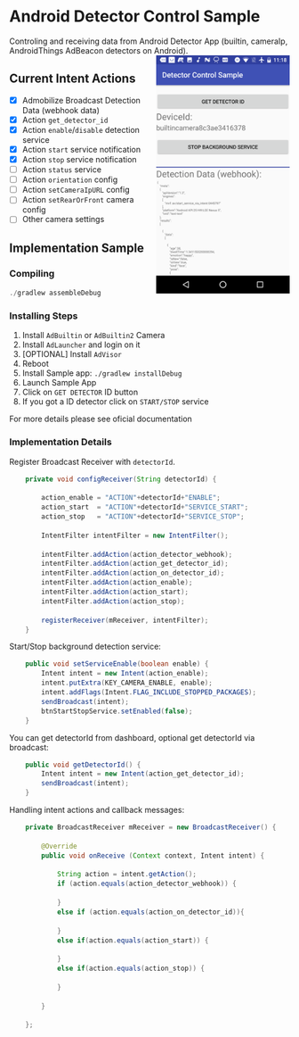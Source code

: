 # Android Detector Control Sample

Controling and receiving data from Android Detector App (builtin, cameraIp, AndroidThings AdBeacon detectors on Android). <a href="https://github.com/matrix-io/android-tracker-control-sample/blob/master/screenshots/main.png"><img src="https://github.com/matrix-io/android-tracker-control-sample/blob/master/screenshots/main.png" align="right" width="240" ></a>

## Current Intent Actions

- [X] Admobilize Broadcast Detection Data (webhook data)
- [X] Action `get_detector_id`
- [X] Action `enable`/`disable` detection service
- [X] Action `start` service notification
- [X] Action `stop`  service notification
- [ ] Action `status` service
- [ ] Action `orientation` config
- [ ] Action `setCameraIpURL` config
- [ ] Action `setRearOrFront` camera config
- [ ] Other camera settings

## Implementation Sample

### Compiling

```javascript
./gradlew assembleDebug
```

### Installing Steps

1. Install `AdBuiltin` or `AdBuiltin2` Camera
2. Install `AdLauncher` and login on it
3. [OPTIONAL] Install `AdVisor`
4. Reboot
5. Install Sample app: `./gradlew installDebug`
6. Launch Sample App
7. Click on `GET DETECTOR` ID button
8. If you got a ID detector click on `START/STOP` service

For more details please see oficial documentation

### Implementation Details

Register Broadcast Receiver with `detectorId`.

``` java
    private void configReceiver(String detectorId) {

        action_enable = "ACTION"+detectorId+"ENABLE";
        action_start  = "ACTION"+detectorId+"SERVICE_START";
        action_stop   = "ACTION"+detectorId+"SERVICE_STOP";

        IntentFilter intentFilter = new IntentFilter();

        intentFilter.addAction(action_detector_webhook);
        intentFilter.addAction(action_get_detector_id);
        intentFilter.addAction(action_on_detector_id);
        intentFilter.addAction(action_enable);
        intentFilter.addAction(action_start);
        intentFilter.addAction(action_stop);

        registerReceiver(mReceiver, intentFilter);
    }
```

Start/Stop background detection service:

``` java
    public void setServiceEnable(boolean enable) {
        Intent intent = new Intent(action_enable);
        intent.putExtra(KEY_CAMERA_ENABLE, enable);
        intent.addFlags(Intent.FLAG_INCLUDE_STOPPED_PACKAGES);
        sendBroadcast(intent);
        btnStartStopService.setEnabled(false);
    }
```

You can get detectorId from dashboard, optional get detectorId via broadcast:

``` java
    public void getDetectorId() {
        Intent intent = new Intent(action_get_detector_id);
        sendBroadcast(intent);
    }
```

Handling intent actions and callback messages:


``` java
    private BroadcastReceiver mReceiver = new BroadcastReceiver() {

        @Override
        public void onReceive (Context context, Intent intent) {

            String action = intent.getAction();
            if (action.equals(action_detector_webhook)) {

            }
            else if (action.equals(action_on_detector_id)){

            }
            else if(action.equals(action_start)) {

            }
            else if(action.equals(action_stop)) {

            }

        }

    };
```


